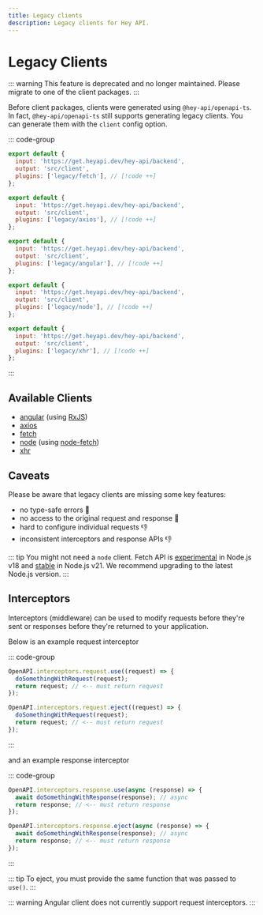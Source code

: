 ```yaml
---
title: Legacy clients
description: Legacy clients for Hey API.
---
```


<script setup>
import { embedProject } from '../../embed'
</script>

# Legacy Clients

::: warning
This feature is deprecated and no longer maintained. Please migrate to one of the client packages.
:::

Before client packages, clients were generated using `@hey-api/openapi-ts`. In fact, `@hey-api/openapi-ts` still supports generating legacy clients. You can generate them with the `client` config option.

::: code-group

```js [fetch]
export default {
  input: 'https://get.heyapi.dev/hey-api/backend',
  output: 'src/client',
  plugins: ['legacy/fetch'], // [!code ++]
};
```

```js [axios]
export default {
  input: 'https://get.heyapi.dev/hey-api/backend',
  output: 'src/client',
  plugins: ['legacy/axios'], // [!code ++]
};
```

```js [angular]
export default {
  input: 'https://get.heyapi.dev/hey-api/backend',
  output: 'src/client',
  plugins: ['legacy/angular'], // [!code ++]
};
```

```js [node]
export default {
  input: 'https://get.heyapi.dev/hey-api/backend',
  output: 'src/client',
  plugins: ['legacy/node'], // [!code ++]
};
```

```js [xhr]
export default {
  input: 'https://get.heyapi.dev/hey-api/backend',
  output: 'src/client',
  plugins: ['legacy/xhr'], // [!code ++]
};
```

:::

## Available Clients

- [angular](https://angular.io/) (using [RxJS](https://rxjs.dev/))
- [axios](https://axios-http.com/)
- [fetch](https://developer.mozilla.org/docs/Web/API/Fetch_API)
- [node](https://nodejs.org/) (using [node-fetch](https://www.npmjs.com/package/node-fetch))
- [xhr](https://developer.mozilla.org/docs/Web/API/XMLHttpRequest)

## Caveats

Please be aware that legacy clients are missing some key features:

- no type-safe errors 🚫
- no access to the original request and response 🚫
- hard to configure individual requests 👎
- inconsistent interceptors and response APIs 👎

::: tip
You might not need a `node` client. Fetch API is [experimental](https://nodejs.org/docs/latest-v18.x/api/globals.html#fetch) in Node.js v18 and [stable](https://nodejs.org/docs/latest-v21.x/api/globals.html#fetch) in Node.js v21. We recommend upgrading to the latest Node.js version.
:::

## Interceptors

Interceptors (middleware) can be used to modify requests before they're sent or responses before they're returned to your application.

Below is an example request interceptor

::: code-group

```js [use]
OpenAPI.interceptors.request.use((request) => {
  doSomethingWithRequest(request);
  return request; // <-- must return request
});
```

```js [eject]
OpenAPI.interceptors.request.eject((request) => {
  doSomethingWithRequest(request);
  return request; // <-- must return request
});
```

:::

and an example response interceptor

::: code-group

```js [use]
OpenAPI.interceptors.response.use(async (response) => {
  await doSomethingWithResponse(response); // async
  return response; // <-- must return response
});
```

```js [eject]
OpenAPI.interceptors.response.eject(async (response) => {
  await doSomethingWithResponse(response); // async
  return response; // <-- must return response
});
```

:::

::: tip
To eject, you must provide the same function that was passed to `use()`.
:::

::: warning
Angular client does not currently support request interceptors.
:::

<!--@include: ../../examples.md-->
<!--@include: ../../sponsors.md-->
